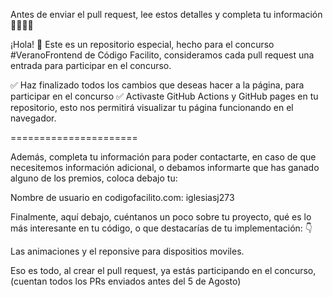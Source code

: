 Antes de enviar el pull request, lee estos detalles y completa tu información 🚨🚨🚨🚨

¡Hola! 👋 Este es un repositorio especial, hecho para el concurso #VeranoFrontend de Código Facilito, consideramos cada pull request una entrada para participar en el concurso.

✅ Haz finalizado todos los cambios que deseas hacer a la página, para participar en el concurso
✅ Activaste GitHub Actions y GitHub pages en tu repositorio, esto nos permitirá visualizar tu página funcionando en el navegador.


======================

Además, completa tu información para poder contactarte, en caso de que necesitemos información adicional, o debamos informarte que has ganado alguno de los premios, coloca debajo tu:

Nombre de usuario en codigofacilito.com: iglesiasj273

Finalmente, aquí debajo, cuéntanos un poco sobre tu proyecto, qué es lo más interesante en tu código, o que destacarías de tu implementación: 👇

Las animaciones y el reponsive para dispositios moviles.

Eso es todo, al crear el pull request, ya estás participando en el concurso, (cuentan todos los PRs enviados antes del 5 de Agosto)